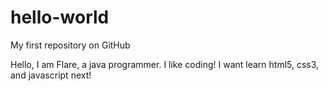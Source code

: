 # hello-world
My first repository on GitHub

Hello, I am Flare, a java programmer. I like coding!
I want learn html5, css3, and javascript next!
